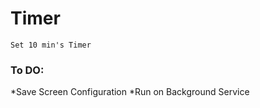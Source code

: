 # Timer


```Set 10 min's Timer```


### To DO:

*Save Screen Configuration
*Run on Background Service
